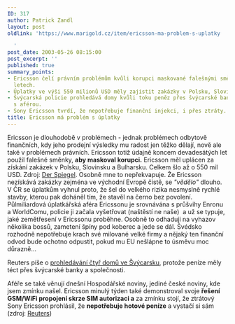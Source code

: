 ```yaml
---
ID: 317
author: Patrick Zandl
layout: post
oldlink: 'https://www.marigold.cz/item/ericsson-ma-problem-s-uplatky

  '
post_date: 2003-05-26 08:15:00
post_excerpt: ''
published: true
summary_points:
- Ericsson čelí právním problémům kvůli korupci maskované falešnými směnkami v 90.
  letech.
- Úplatky ve výši 550 milionů USD měly zajistit zakázky v Polsku, Slovinsku a Bulharsku.
- Švýcarská policie prohledává domy kvůli toku peněz přes švýcarské banky v souvislosti
  s aférou.
- Sony Ericsson tvrdí, že nepotřebuje finanční injekci, i přes ztráty.
title: Ericsson má problém s úplatky
---
```


<p>
Ericsson je dlouhodobě v problémech - jednak problémech odbytově finančních, kdy jeho prodejní výsledky mu radost jen těžko dělají, nově ale také v problémech právních. Ericsson totiž údajně koncem devadesátých let použil falešné směnky, <STRONG>aby maskoval korupci.</STRONG> Ericsson měl uplácen za získání zakázek v Polsku, Slovinsku a Bulharsku. Celkem šlo až o 550 mil USD. Zdroj: <A href="http://www.spiegel.de/wirtschaft/0,1518,250214,00.html" target=_blank>Der Spiegel</A>. Osobně mne to nepřekvapuje. Že Ericsson nezískává zakázky zejména ve východní Evropě čistě, se <EM>"vědělo"</EM> dlouho. V ČR se úplatkům vyhnul proto, že šel do velkého rizika nesmyslně rychlé stavby, kterou pak doháněl tím, že stavěl na černo bez povolení. Půlmiliardová úplatkářská aféra Ericssonu je srovnávána s průšvihy Enronu a WorldComu, policie ji začala vyšetřovat (naštěstí ne naše)&#160; a už se typuje, jaké zemětřesení v Ericssonu proběhne. Osobně to odhaduji na vyhazov několika bossů, zametení špíny pod koberec a jede se dál. Švédsko rozhodně nepotřebuje krach své milované velké firmy a nějaký ten finanční odvod bude ochotno odpustit, pokud mu EU nešlápne to úsměvu moc důrazně...</p>

<p>
Reuters píše o <A href="http://reuters.com/newsArticle.jhtml?type=technologyNews&amp;storyID=2795176" target=_blank>prohledávání čtyř domů ve Švýcarsku</A>, protože peníze měly téct přes švýcarské banky a společnosti. </p>

<p>
Aféře se také věnují dnešní Hospodářské noviny, jediné české noviny, kde jsem zmínku našel. Ericsson minulý týden také demonstroval svoje <STRONG>řešení GSM/WiFi propojení skrze SIM autorizaci a</STRONG> za zmínku stojí, že ztrátový Sony Ericsson prohlásil, že <STRONG>nepotřebuje hotové peníze</STRONG> a vystačí si sám (zdroj: <A href="http://reuters.com/newsArticle.jhtml?type=technologyNews&amp;storyID=2769713" target=_blank>Reuters</A>)</p>